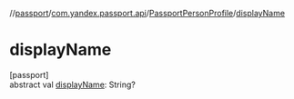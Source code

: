 //[passport](../../../index.md)/[com.yandex.passport.api](../index.md)/[PassportPersonProfile](index.md)/[displayName](display-name.md)

# displayName

[passport]\
abstract val [displayName](display-name.md): String?
